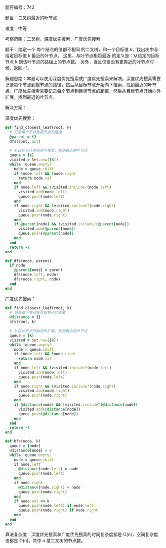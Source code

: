 题目编号：742

题目：二叉树最近的叶节点

难度：中等

考察范围：二叉树、深度优先搜索、广度优先搜索

题干：给定一个 每个结点的值都不相同 的二叉树，和一个目标值 k，找出树中与给定目标值 k 最近的叶节点。 
这里，与叶节点相距最近 的定义是：从给定的目标节点 k 到该叶节点的路径上的节点数。 
另外，当且仅当没有更靠近的叶节点时候，返回 -1。

解题思路：本题可以使用深度优先搜索或广度优先搜索来解决。深度优先搜索需要记录每个节点到根节点的路径，然后从目标节点开始向下搜索，找到最近的叶节点。广度优先搜索需要记录每个节点到目标节点的距离，然后从目标节点开始向外扩展，找到最近的叶节点。

解决方案：

深度优先搜索：

```ruby
def find_closest_leaf(root, k)
  # 记录每个节点到根节点的路径
  @parent = {}
  dfs(root, nil)
  
  # 从目标节点开始向下搜索，找到最近的叶节点
  queue = [k]
  visited = Set.new([k])
  while !queue.empty?
    node = queue.shift
    if !node.left && !node.right
      return node.val
    end
    if node.left && !visited.include?(node.left)
      visited.add(node.left)
      queue.push(node.left)
    end
    if node.right && !visited.include?(node.right)
      visited.add(node.right)
      queue.push(node.right)
    end
    if @parent[node] && !visited.include?(@parent[node])
      visited.add(@parent[node])
      queue.push(@parent[node])
    end
  end
  return -1
end

def dfs(node, parent)
  if node
    @parent[node] = parent
    dfs(node.left, node)
    dfs(node.right, node)
  end
end
```

广度优先搜索：

```ruby
def find_closest_leaf(root, k)
  # 记录每个节点到目标节点的距离
  @distance = {}
  bfs(root, k)
  
  # 从目标节点开始向外扩展，找到最近的叶节点
  queue = [k]
  visited = Set.new([k])
  while !queue.empty?
    node = queue.shift
    if !node.left && !node.right
      return node.val
    end
    if node.left && !visited.include?(node.left)
      visited.add(node.left)
      queue.push(node.left)
    end
    if node.right && !visited.include?(node.right)
      visited.add(node.right)
      queue.push(node.right)
    end
    if @distance[node] && !visited.include?(@distance[node])
      visited.add(@distance[node])
      queue.push(@distance[node])
    end
  end
  return -1
end

def bfs(node, k)
  queue = [node]
  @distance[node] = 0
  while !queue.empty?
    node = queue.shift
    if node.left
      @distance[node.left] = node
      queue.push(node.left)
    end
    if node.right
      @distance[node.right] = node
      queue.push(node.right)
    end
    if node.val == k
      queue.push(node.left) if node.left
      queue.push(node.right) if node.right
    end
  end
end
```

算法复杂度：深度优先搜索和广度优先搜索的时间复杂度都是 O(n)，空间复杂度也都是 O(n)。其中 n 是二叉树的节点数。